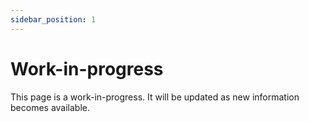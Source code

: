 ```yaml
---
sidebar_position: 1
---
```


# Work-in-progress

This page is a work-in-progress. It will be updated as new information becomes available.
